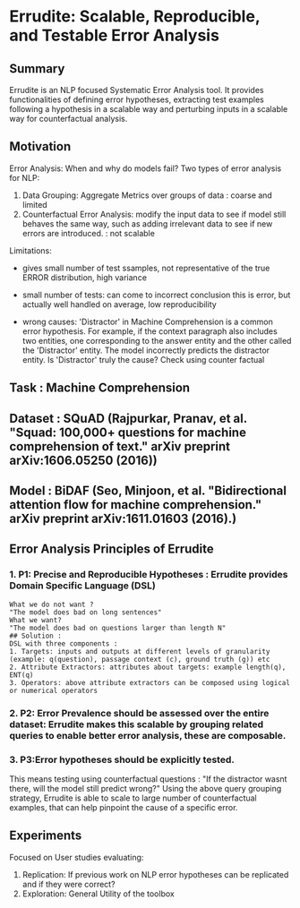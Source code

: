 # Errudite: Scalable, Reproducible, and Testable Error Analysis

## Summary
Errudite is an NLP focused Systematic Error Analysis tool. It provides functionalities of defining error hypotheses, 
extracting test examples following a hypothesis in a scalable way and perturbing inputs in a scalable way for counterfactual analysis. 

## Motivation
Error Analysis: When and why do models fail?
Two types of error analysis for NLP:
1. Data Grouping: Aggregate Metrics over groups of data : coarse and limited
2. Counterfactual Error Analysis: modify the input data to see if model still behaves the same way, such as adding irrelevant data to see if new errors are introduced. : not scalable

Limitations:
- gives small number of test ssamples, not representative of the true ERROR distribution, high variance

- small number of tests: can come to incorrect conclusion this is error, but actually well handled on average, low reproducibility

- wrong causes:
'Distractor' in Machine Comprehension is a common error hypothesis. For example, if the context paragraph also includes two entities, one corresponding to the answer entity and the other called the 'Distractor' entity. The model incorrectly predicts the distractor entity. 
Is 'Distractor' truly the cause? Check using counter factual



## Task : Machine Comprehension
## Dataset : SQuAD (Rajpurkar, Pranav, et al. "Squad: 100,000+ questions for machine comprehension of text." arXiv preprint arXiv:1606.05250 (2016)) 
## Model : BiDAF (Seo, Minjoon, et al. "Bidirectional attention flow for machine comprehension." arXiv preprint arXiv:1611.01603 (2016).)


## Error Analysis Principles of Errudite
### 1. P1: Precise and Reproducible Hypotheses : Errudite provides Domain Specific Language (DSL)
    What we do not want ? 
    "The model does bad on long sentences"
    What we want?
    "The model does bad on questions larger than length N"
    ## Solution : 
    DSL with three components : 
    1. Targets: inputs and outputs at different levels of granularity (example: q(question), passage context (c), ground truth (g)) etc
    2. Attribute Extractors: attributes about targets: example length(q), ENT(q)
    3. Operators: above attribute extractors can be composed using logical or numerical operators
### 2. P2: Error Prevalence should be assessed over the entire dataset: Errudite makes this scalable by grouping related queries to enable better error analysis, these are composable. 


### 3. P3:Error hypotheses should be explicitly tested. 
This means testing using counterfactual questions : "If the distractor wasnt there, will the model still predict wrong?"
Using the above query grouping strategy, Errudite is able to scale to large number of counterfactual examples, that can help
pinpoint the cause of a specific error. 




## Experiments

Focused on User studies evaluating:
1. Replication: If previous work on NLP error hypotheses can be replicated and if they were correct?
2. Exploration: General Utility of the toolbox










